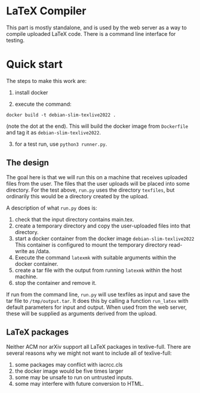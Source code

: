 # LaTeX Compiler

This part is mostly standalone, and is used by the web server as a way to compile
uploaded LaTeX code. There is a command line interface for testing.

# Quick start

The steps to make this work are:

1. install docker

2. execute the command:
```
docker build -t debian-slim-texlive2022 .
```
(note the dot at the end). This will build the docker image from `Dockerfile`
and tag it as `debian-slim-texlive2022`.

3. for a test run, use `python3 runner.py`.

## The design

The goal here is that we will run this on a machine that receives uploaded files
from the user. The files that the user uploads will be placed into some directory.
For the test above, `run.py` uses the directory `texfiles`, but ordinarily this would
be a directory created by the upload.

A description of what `run.py` does is:
1. check that the input directory contains main.tex.
2. create a temporary directory and copy the user-uploaded files into that directory.
3. start a docker container from the docker image `debian-slim-texlive2022` This
   container is configured to mount the temporary directory read-write as /data.
4. Execute the command `latexmk` with suitable arguments within the docker container.
5. create a tar file with the output from running `latexmk` within the host machine.
6. stop the container and remove it.

If run from the command line, `run.py` will use texfiles as input and save the tar
file to `/tmp/output.tar`. It does this by calling a function `run_latex` with
default parameters for input and output. When used from the web server, these
will be supplied as arguments derived from the upload.

## LaTeX packages

Neither ACM nor arXiv support all LaTeX packages in texlive-full. There are several reasons
why we might not want to include all of texlive-full:

1. some packages may conflict with iacrcc.cls
2. the docker image would be five times larger
3. some may be unsafe to run on untrusted inputs.
4. some may interfere with future conversion to HTML.
